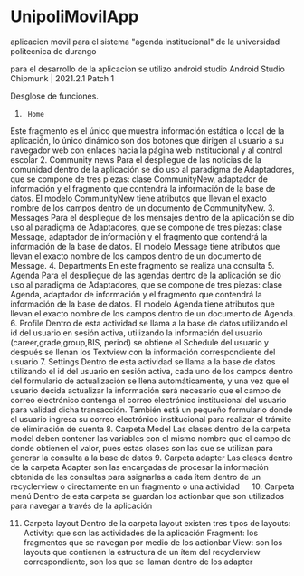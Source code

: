 # UnipoliMovilApp
 aplicacion movil para el sistema "agenda institucional" de la universidad politecnica de durango

para el desarrollo de la aplicacion se utilizo android studio
        Android Studio Chipmunk | 2021.2.1 Patch 1

Desglose de funciones.
1.		Home
Este fragmento es el único que muestra información estática o local de la aplicación, lo único dinámico son dos botones que dirigen al usuario a su navegador web con enlaces hacia la página web institucional y al control escolar
2.		Community news
Para el despliegue de las noticias de la comunidad dentro de la aplicación se dio uso al paradigma de Adaptadores, que se compone de tres piezas: clase CommunityNew, adaptador de información y el fragmento que contendrá la información de la base de datos.
El modelo CommunityNew tiene atributos que llevan el exacto nombre de los campos dentro de un documento de CommunityNew.
3.		Messages
Para el despliegue de los mensajes dentro de la aplicación se dio uso al paradigma de Adaptadores, que se compone de tres piezas: clase Message, adaptador de información y el fragmento que contendrá la información de la base de datos.
El modelo Message tiene atributos que llevan el exacto nombre de los campos dentro de un documento de Message.
4.		Departments
En este fragmento se realiza una consulta
5.		Agenda
Para el despliegue de las agendas dentro de la aplicación se dio uso al paradigma de Adaptadores, que se compone de tres piezas: clase Agenda, adaptador de información y el fragmento que contendrá la información de la base de datos.
El modelo Agenda tiene atributos que llevan el exacto nombre de los campos dentro de un documento de Agenda.
6.		Profile
Dentro de esta actividad se llama a la base de datos utilizando el id del usuario en sesión activa, utilizando la información del usuario (career,grade,group,BIS, period) se obtiene el Schedule del usuario y después se llenan los Textview con la información correspondiente del usuario
7.		Settings
Dentro de esta actividad se llama a la base de datos utilizando el id del usuario en sesión activa, cada uno de los campos dentro del formulario de actualización se llena automáticamente, y una vez que el usuario decida actualizar la información será necesario que el campo de correo electrónico contenga el correo electrónico institucional del usuario para validad dicha transacción.
También está un pequeño formulario donde el usuario ingresa su correo electrónico institucional para realizar el trámite de eliminación de cuenta
8.		Carpeta Model
Las clases dentro de la carpeta model deben contener las variables con el mismo nombre que el campo de donde obtienen el valor, pues estas clases son las que se utilizan para generar la consulta a la base de datos
9.		Carpeta adapter
Las clases dentro de la carpeta Adapter son las encargadas de procesar la información obtenida de las consultas para asignarlas a cada ítem dentro de un recyclerview o directamente en un fragmento o una actividad
 
10.	Carpeta menú
Dentro de esta carpeta se guardan los actionbar que son utilizados para navegar a través de la aplicación

11.	Carpeta layout
Dentro de la carpeta layout existen tres tipos de layouts:
Activity: que son las actividades de la aplicación
Fragment: los fragmentos que se navegan por medio de los actionbar
View: son los layouts que contienen la estructura de un ítem del recyclerview correspondiente, son los que se llaman dentro de los adapter

